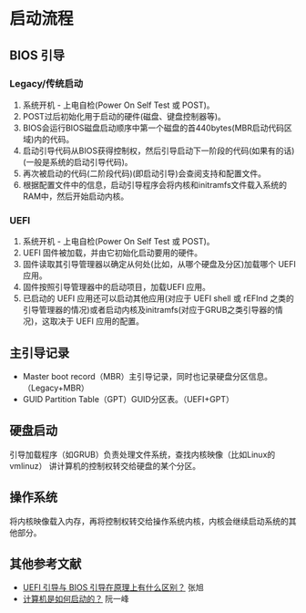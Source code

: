 # 启动流程

## BIOS 引导

### Legacy/传统启动

1. 系统开机 - 上电自检(Power On Self Test 或 POST)。
2. POST过后初始化用于启动的硬件(磁盘、键盘控制器等)。
3. BIOS会运行BIOS磁盘启动顺序中第一个磁盘的首440bytes(MBR启动代码区域)内的代码。
4. 启动引导代码从BIOS获得控制权，然后引导启动下一阶段的代码(如果有的话)(一般是系统的启动引导代码)。
5. 再次被启动的代码(二阶段代码)(即启动引导)会查阅支持和配置文件。
6. 根据配置文件中的信息，启动引导程序会将内核和initramfs文件载入系统的RAM中，然后开始启动内核。 

### UEFI

1. 系统开机 - 上电自检(Power On Self Test 或 POST)。
2. UEFI 固件被加载，并由它初始化启动要用的硬件。
3. 固件读取其引导管理器以确定从何处(比如，从哪个硬盘及分区)加载哪个 UEFI 应用。
4. 固件按照引导管理器中的启动项目，加载UEFI 应用。
5. 已启动的 UEFI 应用还可以启动其他应用(对应于 UEFI shell 或 rEFInd 之类的引导管理器的情况)或者启动内核及initramfs(对应于GRUB之类引导器的情况)，这取决于 UEFI 应用的配置。

## 主引导记录

- Master boot record（MBR）主引导记录，同时也记录硬盘分区信息。（Legacy+MBR）
- GUID Partition Table（GPT）GUID分区表。（UEFI+GPT）

## 硬盘启动

引导加载程序（如GRUB）负责处理文件系统，查找内核映像（比如Linux的vmlinuz）
讲计算机的控制权转交给硬盘的某个分区。

## 操作系统

将内核映像载入内存，再将控制权转交给操作系统内核，内核会继续启动系统的其他部分。

## 其他参考文献

- [UEFI 引导与 BIOS 引导在原理上有什么区别？](https://www.zhihu.com/question/21672895/answer/45616136) 张旭
- [计算机是如何启动的？](https://ruanyifeng.com/blog/2013/02/booting.html) 阮一峰

